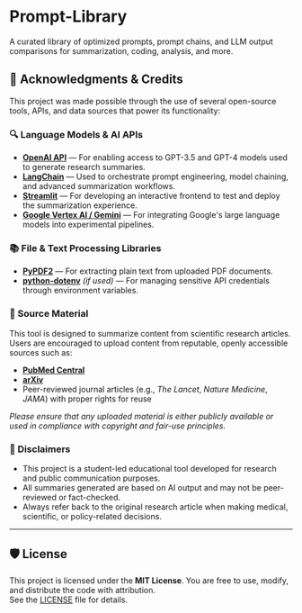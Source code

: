 # Prompt-Library
A curated library of optimized prompts, prompt chains, and LLM output comparisons for summarization, coding, analysis, and more.

## 🙏 Acknowledgments & Credits

This project was made possible through the use of several open-source tools, APIs, and data sources that power its functionality:

### 🔍 Language Models & AI APIs

- **[OpenAI API](https://platform.openai.com/)** — For enabling access to GPT-3.5 and GPT-4 models used to generate research summaries.
- **[LangChain](https://www.langchain.com/)** — Used to orchestrate prompt engineering, model chaining, and advanced summarization workflows.
- **[Streamlit](https://streamlit.io/)** — For developing an interactive frontend to test and deploy the summarization experience.
- **[Google Vertex AI / Gemini](https://cloud.google.com/vertex-ai)** — For integrating Google's large language models into experimental pipelines.

### 📚 File & Text Processing Libraries

- **[PyPDF2](https://pypi.org/project/PyPDF2/)** — For extracting plain text from uploaded PDF documents.
- **[python-dotenv](https://pypi.org/project/python-dotenv/)** *(if used)* — For managing sensitive API credentials through environment variables.

### 📄 Source Material

This tool is designed to summarize content from scientific research articles. Users are encouraged to upload content from reputable, openly accessible sources such as:
- **[PubMed Central](https://www.ncbi.nlm.nih.gov/pmc/)**
- **[arXiv](https://arxiv.org/)**
- Peer-reviewed journal articles (e.g., *The Lancet*, *Nature Medicine*, *JAMA*) with proper rights for reuse

*Please ensure that any uploaded material is either publicly available or used in compliance with copyright and fair-use principles.*

### 📣 Disclaimers

- This project is a student-led educational tool developed for research and public communication purposes.
- All summaries generated are based on AI output and may not be peer-reviewed or fact-checked.
- Always refer back to the original research article when making medical, scientific, or policy-related decisions.

---

## 🛡 License

This project is licensed under the **MIT License**. You are free to use, modify, and distribute the code with attribution.  
See the [LICENSE](./LICENSE) file for details.
